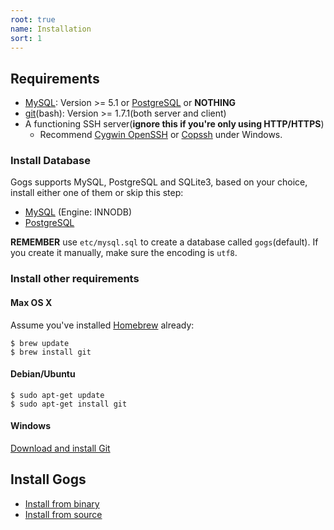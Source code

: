 ```yaml
---
root: true
name: Installation
sort: 1
---
```


## Requirements

- [MySQL](http://dev.mysql.com): Version >= 5.1 or [PostgreSQL](http://www.postgresql.org/) or **NOTHING**
- [git](http://git-scm.com/)(bash): Version >= 1.7.1(both server and client)
- A functioning SSH server(**ignore this if you're only using HTTP/HTTPS**)
    - Recommend [Cygwin OpenSSH](http://docs.oracle.com/cd/E24628_01/install.121/e22624/preinstall_req_cygwin_ssh.htm) or [Copssh](https://www.itefix.net/copssh) under Windows.

### Install Database

Gogs supports MySQL, PostgreSQL and SQLite3, based on your choice, install either one of them or skip this step:

- [MySQL](http://dev.mysql.com/downloads/mysql/) (Engine: INNODB)
- [PostgreSQL](http://www.postgresql.org/download/)

**REMEMBER** use `etc/mysql.sql` to create a database called `gogs`(default). If you create it manually, make sure the encoding is `utf8`.

### Install other requirements
#### Max OS X

Assume you've installed [Homebrew](http://brew.sh/) already:

```
$ brew update
$ brew install git
```

#### Debian/Ubuntu

```
$ sudo apt-get update
$ sudo apt-get install git
```

#### Windows

[Download and install Git](http://git-scm.com/downloads)

## Install Gogs

- [Install from binary](/docs/installation/install_from_binary)
- [Install from source](http://gogs.io/docs/installation/install_from_source.html)
